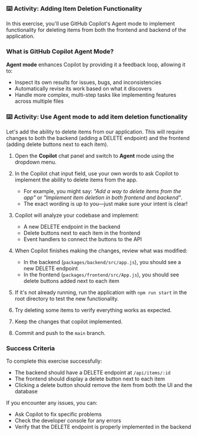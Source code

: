 ### :keyboard: Activity: Adding Item Deletion Functionality

In this exercise, you'll use GitHub Copilot's Agent mode to implement functionality for deleting items from both the frontend and backend of the application.

### What is GitHub Copilot Agent Mode?

**Agent mode** enhances Copilot by providing it a feedback loop, allowing it to:
- Inspect its own results for issues, bugs, and inconsistencies
- Automatically revise its work based on what it discovers
- Handle more complex, multi-step tasks like implementing features across multiple files

### :keyboard: Activity: Use Agent mode to add item deletion functionality

Let's add the ability to delete items from our application. This will require changes to both the backend (adding a DELETE endpoint) and the frontend (adding delete buttons next to each item).

1. Open the **Copilot** chat panel and switch to **Agent** mode using the dropdown menu.

1. In the Copilot chat input field, use your own words to ask Copilot to implement the ability to delete items from the app.
   - For example, you might say: _"Add a way to delete items from the app"_ or _"Implement item deletion in both frontend and backend"_.
   - The exact wording is up to you—just make sure your intent is clear!

1. Copilot will analyze your codebase and implement:
   - A new DELETE endpoint in the backend
   - Delete buttons next to each item in the frontend
   - Event handlers to connect the buttons to the API

1. When Copilot finishes making the changes, review what was modified:
   - In the backend (`packages/backend/src/app.js`), you should see a new DELETE endpoint
   - In the frontend (`packages/frontend/src/App.js`), you should see delete buttons added next to each item

1. If it's not already running, run the application with `npm run start` in the root directory to test the new functionality.

1. Try deleting some items to verify everything works as expected.

1. Keep the changes that copilot implemented.

1. Commit and push to the `main` branch.

### Success Criteria

To complete this exercise successfully:
- The backend should have a DELETE endpoint at `/api/items/:id`
- The frontend should display a delete button next to each item
- Clicking a delete button should remove the item from both the UI and the database

If you encounter any issues, you can:
- Ask Copilot to fix specific problems
- Check the developer console for any errors
- Verify that the DELETE endpoint is properly implemented in the backend